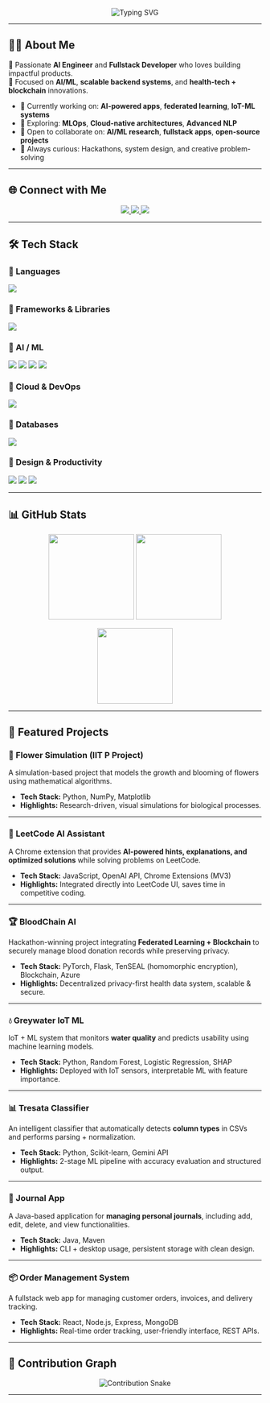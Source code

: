 <!-- Typing SVG -->
<p align="center">
  <img src="https://readme-typing-svg.demolab.com?font=Fira+Code&weight=500&size=22&pause=1000&color=12D6F7&background=FFFFFF00&center=true&vCenter=true&width=480&lines=Hi+there!+I'm+Utkarsh+Mathur;AI+Engineer+%7C+Fullstack+Developer;Open+Source+Contributor+%7C+Hackathon+Winner" alt="Typing SVG" />
</p>

---

## 👨‍💻 About Me  

🚀 Passionate **AI Engineer** and **Fullstack Developer** who loves building impactful products.  
🎯 Focused on **AI/ML**, **scalable backend systems**, and **health-tech + blockchain** innovations.  

- 🔭 Currently working on: **AI-powered apps**, **federated learning**, **IoT-ML systems**  
- 🌱 Exploring: **MLOps**, **Cloud-native architectures**, **Advanced NLP**  
- 🤝 Open to collaborate on: **AI/ML research**, **fullstack apps**, **open-source projects**  
- 🧠 Always curious: Hackathons, system design, and creative problem-solving  

---

## 🌐 Connect with Me  

<p align="center">
  <a href="https://linkedin.com/in/utkarsh-mathur-b1b4891b1/">
    <img src="https://img.shields.io/badge/LinkedIn-0A66C2?style=for-the-badge&logo=linkedin&logoColor=white" />
  </a>
  <a href="mailto:utkarshbmathur04@gmail.com">
    <img src="https://img.shields.io/badge/Email-D14836?style=for-the-badge&logo=gmail&logoColor=white" />
  </a>
  <a href="https://instagram.com/utk_mat">
    <img src="https://img.shields.io/badge/Instagram-E4405F?style=for-the-badge&logo=instagram&logoColor=white" />
  </a>
</p>

---

## 🛠 Tech Stack  

### 🔹 Languages  
<p>
  <img src="https://skillicons.dev/icons?i=python,cpp,js,ts,java,sql" />
</p>

### 🔹 Frameworks & Libraries  
<p>
  <img src="https://skillicons.dev/icons?i=react,nodejs,nextjs,express,vue,vite,redux" />
</p>

### 🔹 AI / ML  
<p>
  <img src="https://skillicons.dev/icons?i=pytorch,tensorflow" />
  <img src="https://img.shields.io/badge/scikit--learn-ffdd00?style=flat&logo=scikitlearn&logoColor=black" />
  <img src="https://img.shields.io/badge/Pandas-150458?style=flat&logo=pandas&logoColor=white" />
  <img src="https://img.shields.io/badge/Numpy-013243?style=flat&logo=numpy&logoColor=white" />
</p>

### 🔹 Cloud & DevOps  
<p>
  <img src="https://skillicons.dev/icons?i=aws,docker,nginx,githubactions,postman" />
</p>

### 🔹 Databases  
<p>
  <img src="https://skillicons.dev/icons?i=mongodb,mysql,postgresql" />
</p>

### 🔹 Design & Productivity  
<p>
  <img src="https://skillicons.dev/icons?i=figma" />
  <img src="https://img.shields.io/badge/Adobe_Illustrator-FF9A00?style=flat&logo=adobeillustrator&logoColor=white" />
  <img src="https://img.shields.io/badge/Notion-000000?style=flat&logo=notion&logoColor=white" />
</p>

---

## 📊 GitHub Stats  

<p align="center">
  <img src="https://github-readme-stats.vercel.app/api?username=utk-mat&show_icons=true&theme=radical" height="170"/>
  <img src="https://github-readme-streak-stats.herokuapp.com/?user=utk-mat&theme=radical" height="170"/>
</p>

<p align="center">
  <img src="https://github-readme-stats.vercel.app/api/top-langs/?username=utk-mat&layout=compact&theme=radical" height="150"/>
</p>

---

## 🚀 Featured Projects  

### 🌸 Flower Simulation (IIT P Project)  
A simulation-based project that models the growth and blooming of flowers using mathematical algorithms.  
- **Tech Stack:** Python, NumPy, Matplotlib  
- **Highlights:** Research-driven, visual simulations for biological processes.  

---

### 🤖 LeetCode AI Assistant  
A Chrome extension that provides **AI-powered hints, explanations, and optimized solutions** while solving problems on LeetCode.  
- **Tech Stack:** JavaScript, OpenAI API, Chrome Extensions (MV3)  
- **Highlights:** Integrated directly into LeetCode UI, saves time in competitive coding.  

---

### 🏆 BloodChain AI  
Hackathon-winning project integrating **Federated Learning + Blockchain** to securely manage blood donation records while preserving privacy.  
- **Tech Stack:** PyTorch, Flask, TenSEAL (homomorphic encryption), Blockchain, Azure  
- **Highlights:** Decentralized privacy-first health data system, scalable & secure.  

---

### 💧 Greywater IoT ML  
IoT + ML system that monitors **water quality** and predicts usability using machine learning models.  
- **Tech Stack:** Python, Random Forest, Logistic Regression, SHAP  
- **Highlights:** Deployed with IoT sensors, interpretable ML with feature importance.  

---

### 📊 Tresata Classifier  
An intelligent classifier that automatically detects **column types** in CSVs and performs parsing + normalization.  
- **Tech Stack:** Python, Scikit-learn, Gemini API  
- **Highlights:** 2-stage ML pipeline with accuracy evaluation and structured output.  

---

### 📓 Journal App  
A Java-based application for **managing personal journals**, including add, edit, delete, and view functionalities.  
- **Tech Stack:** Java, Maven  
- **Highlights:** CLI + desktop usage, persistent storage with clean design.  

---

### 📦 Order Management System  
A fullstack web app for managing customer orders, invoices, and delivery tracking.  
- **Tech Stack:** React, Node.js, Express, MongoDB  
- **Highlights:** Real-time order tracking, user-friendly interface, REST APIs.  

---

## 🐍 Contribution Graph  

<p align="center">
  <img src="https://github.com/utk-mat/utk-mat/blob/output/github-contribution-grid-snake.svg" alt="Contribution Snake" />
</p>

---
